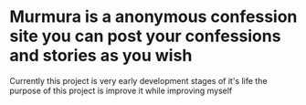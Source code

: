 # Murmura is a anonymous confession site you can post your confessions and stories as you wish #

Currently this project is very early development stages of it's life the purpose of this project is improve it while improving myself
